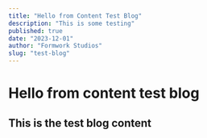 ```yaml
---
title: "Hello from Content Test Blog"
description: "This is some testing"
published: true
date: "2023-12-01"
author: "Formwork Studios"
slug: "test-blog"
---
```


# Hello from content test blog

## This is the test blog content
